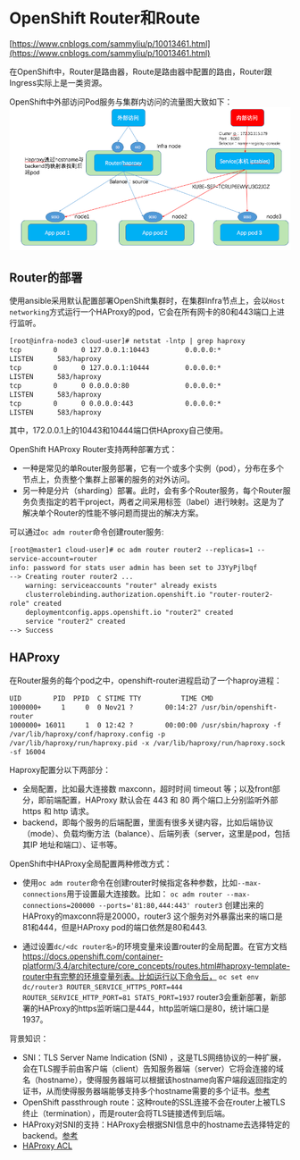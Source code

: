 # OpenShift Router和Route #

[https://www.cnblogs.com/sammyliu/p/10013461.html](https://www.cnblogs.com/sammyliu/p/10013461.html)

在OpenShift中，Router是路由器，Route是路由器中配置的路由，Router跟Ingress实际上是一类资源。

OpenShift中外部访问Pod服务与集群内访问的流量图大致如下：
![](img/OpenShift_Router01.png)

## Router的部署 ##

使用ansible采用默认配置部署OpenShift集群时，在集群Infra节点上，会以`Host networking`方式运行一个HAProxy的pod，它会在所有网卡的80和443端口上进行监听。

```
[root@infra-node3 cloud-user]# netstat -lntp | grep haproxy
tcp        0      0 127.0.0.1:10443         0.0.0.0:*               LISTEN      583/haproxy         
tcp        0      0 127.0.0.1:10444         0.0.0.0:*               LISTEN      583/haproxy         
tcp        0      0 0.0.0.0:80              0.0.0.0:*               LISTEN      583/haproxy         
tcp        0      0 0.0.0.0:443             0.0.0.0:*               LISTEN      583/haproxy
```

其中，172.0.0.1上的10443和10444端口供HAproxy自己使用。

OpenShift HAProxy Router支持两种部署方式：

- 一种是常见的单Router服务部署，它有一个或多个实例（pod），分布在多个节点上，负责整个集群上部署的服务的对外访问。
- 另一种是分片（sharding）部署。此时，会有多个Router服务，每个Router服务负责指定的若干project，两者之间采用标签（label）进行映射。这是为了解决单个Router的性能不够问题而提出的解决方案。

可以通过`oc adm router`命令创建router服务:

```
[root@master1 cloud-user]# oc adm router router2 --replicas=1 --service-account=router
info: password for stats user admin has been set to J3YyPjlbqf
--> Creating router router2 ...
    warning: serviceaccounts "router" already exists
    clusterrolebinding.authorization.openshift.io "router-router2-role" created
    deploymentconfig.apps.openshift.io "router2" created
    service "router2" created
--> Success
```

## HAProxy ##

在Router服务的每个pod之中，openshift-router进程启动了一个haproy进程：

```
UID        PID  PPID  C STIME TTY          TIME CMD
1000000+     1     0  0 Nov21 ?        00:14:27 /usr/bin/openshift-router
1000000+ 16011     1  0 12:42 ?        00:00:00 /usr/sbin/haproxy -f /var/lib/haproxy/conf/haproxy.config -p /var/lib/haproxy/run/haproxy.pid -x /var/lib/haproxy/run/haproxy.sock -sf 16004
```

Haproxy配置分以下两部分：

- 全局配置，比如最大连接数 maxconn，超时时间 timeout 等；以及front部分，即前端配置，HAProxy 默认会在 443 和 80 两个端口上分别监听外部 https 和 http 请求。
- backend，即每个服务的后端配置，里面有很多关键内容，比如后端协议（mode）、负载均衡方法（balance）、后端列表（server，这里是pod，包括其IP 地址和端口）、证书等。

OpenShift中HAProxy全局配置两种修改方式：


- 使用`oc adm router`命令在创建router时候指定各种参数，比如`--max-connections`用于设置最大连接数。比如：
`oc adm router --max-connections=200000 --ports='81:80,444:443' router3`
创建出来的HAProxy的maxconn将是20000，router3 这个服务对外暴露出来的端口是81和444，但是HAProxy pod的端口依然是80和443.

- 通过设置`dc/<dc router名>`的环境变量来设置router的全局配置。在官方文档 https://docs.openshift.com/container-platform/3.4/architecture/core_concepts/routes.html#haproxy-template-router中有完整的环境变量列表。比如运行以下命令后，
`oc set env dc/router3 ROUTER_SERVICE_HTTPS_PORT=444 ROUTER_SERVICE_HTTP_PORT=81 STATS_PORT=1937`
router3会重新部署，新部署的HAProxy的https监听端口是444，http监听端口是80，统计端口是1937。

背景知识：

- SNI：TLS Server Name Indication (SNI) ，这是TLS网络协议的一种扩展，会在TLS握手前由客户端（client）告知服务器端（server）它将会连接的域名（hostname），使得服务器端可以根据该hostname向客户端段返回指定的证书，从而使得服务器端能够支持多个hostname需要的多个证书。[参考](https://en.wikipedia.org/wiki/Server_Name_Indication)
- OpenShift passthrough route：这种route的SSL连接不会在router上被TLS终止（termination），而是router会将TLS链接透传到后端。
- HAProxy对SNI的支持：HAProxy会根据SNI信息中的hostname去选择特定的backend。[参考](https://www.haproxy.com/blog/enhanced-ssl-load-balancing-with-server-name-indication-sni-tls-extension/)
- [HAProxy ACL](https://www.haproxy.com/documentation/aloha/10-0/traffic-management/lb-layer7/acls/)
